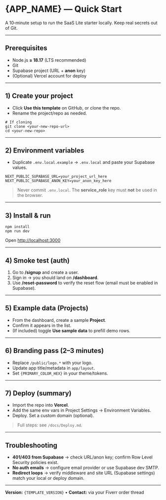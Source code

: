 # {APP\_NAME} — Quick Start

A 10‑minute setup to run the SaaS Lite starter locally. Keep real secrets out of Git.

---

## Prerequisites

* Node.js **≥ 18.17** (LTS recommended)
* Git
* Supabase project (URL + **anon** key)
* (Optional) Vercel account for deploy

---

## 1) Create your project

* Click **Use this template** on GitHub, or clone the repo.
* Rename the project/repo as needed.

```
# If cloning
git clone <your-new-repo-url>
cd <your-new-repo>
```

---

## 2) Environment variables

* Duplicate `.env.local.example` → `.env.local` and paste your Supabase values.

```
NEXT_PUBLIC_SUPABASE_URL=your_project_url_here
NEXT_PUBLIC_SUPABASE_ANON_KEY=your_anon_key_here
```

> Never commit `.env.local`. The **service\_role** key must **not** be used in the browser.

---

## 3) Install & run

```
npm install
npm run dev
```

Open [http://localhost:3000](http://localhost:3000)

---

## 4) Smoke test (auth)

1. Go to **/signup** and create a user.
2. Sign in → you should land on **/dashboard**.
3. Use **/reset-password** to verify the reset flow (email must be enabled in Supabase).

---

## 5) Example data (Projects)

* From the dashboard, create a sample **Project**.
* Confirm it appears in the list.
* (If included) toggle **Use sample data** to prefill demo rows.

---

## 6) Branding pass (2–3 minutes)

* Replace `/public/logo.*` with your logo.
* Update app title/metadata in `app/layout`.
* Set `{PRIMARY_COLOR_HEX}` in your theme/tokens.

---

## 7) Deploy (summary)

* Import the repo into **Vercel**.
* Add the same env vars in Project Settings → Environment Variables.
* Deploy. Set a custom domain (optional).

> Full steps: see `/docs/Deploy.md`.

---

## Troubleshooting

* **401/403 from Supabase** → check URL/anon key; confirm Row Level Security policies exist.
* **No auth emails** → configure email provider or use Supabase dev SMTP.
* **Redirect loops** → verify middleware and site URL (Supabase settings) match your local or deploy domain.

---

**Version:** `{TEMPLATE_VERSION}` • **Contact:** via your Fiverr order thread
